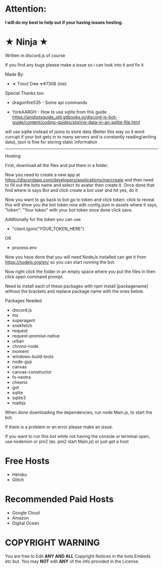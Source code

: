 # Attention:
**I will do my best to help out if your having issues hosting.**

# ★ Ninja ★
Written in discord.js of course 

If you find any bugs please make a issue so i can look into it and fix it

Made By:
- ☣ Tσxιƈ Dҽʋ ☣#7308 (me)

Special Thanks too:
- dragonfire535 - Some api commands

- YorkAARGH - How to use sqlite from this guide https://anidiotsguide_old.gitbooks.io/discord-js-bot-guide/content/coding-guides/storing-data-in-an-sqlite-file.html

 will use sqlite instead of jsons to store data (Better this way so it wont currupt if your bot gets in to many servers and is constantly reading/writing data), json is fine for storing static information

--------------------------------------------------------

Hosting

First, download all the files and put them in a folder.

Now you need to create a new app at https://discordapp.com/developers/applications/me/create and then need to fill out the bots name and select its avatar then create it. Once done that find where is says Bot and click create a bot user and hit yes, do it

Now you want to go back to bot go to token and click token: click to reveal this will show you the bot token now edit config.json in assets where it says, "token": "Your token" with your bot token once done click save.

Additionally for the token you can use 

- "client.lgoin("YOUR_TOKEN_HERE")

OR

- process.env


Now you have done that you will need NodeJs installed can get it from https://nodejs.org/en/ so you can start running the bot.

Now right click the folder in an empty space where you put the files in then click open command prompt.

Need to install each of these packages with npm install [packagename] without the brackets and replace package name with the ones below.

Packages Needed

- discord.js
- ms
- superagent
- snekfetch
- request
- request-promise-native
- urban
- chrono-node
- moment
- windows-build-tools
- node-gyp
- canvas
- canvas-constructor
- fs-nextra
- cheerio
- got
- sqlite
- sqlite3
- mathjs

When done downloading the dependencies, run node Main.js, to start the bot.

If there is a problem or an error please make an issue.

If you want to run this bot while not having the console or terminal open, use nodemon or pm2 (ex. pm2 start Main.js) or just get a host

# Free Hosts
- Heroku
- Glitch

# Recommended Paid Hosts
- Google Cloud
- Amazon
- Digital Ocean

# COPYRIGHT WARNING
You are free to Edit **ANY AND ALL** Copyright Notices in the bots Embeds etc but.
You may **NOT** edit **ANY** of the info provided in the License.
